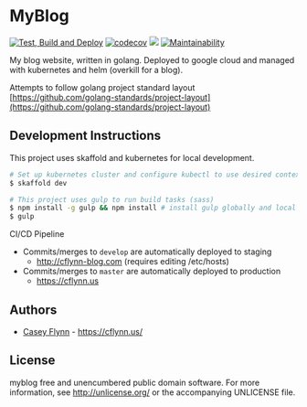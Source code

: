 MyBlog
======

[![Test, Build and Deploy](https://github.com/cflynn07/myblog/workflows/Test,%20Build%20and%20Deploy/badge.svg?branch=master)](https://github.com/cflynn07/myblog/actions)
[![codecov](https://codecov.io/gh/cflynn07/myblog/branch/master/graph/badge.svg)](https://codecov.io/gh/cflynn07/myblog)
![](https://img.shields.io/github/last-commit/cflynn07/myblog.svg)
[![Maintainability](https://api.codeclimate.com/v1/badges/ddb5503e282c7693f9f5/maintainability)](https://codeclimate.com/github/cflynn07/myblog/maintainability)

My blog website, written in golang. Deployed to google cloud and managed with
kubernetes and helm (overkill for a blog).

Attempts to follow golang project standard layout
[https://github.com/golang-standards/project-layout](https://github.com/golang-standards/project-layout)

Development Instructions
------------------------
This project uses skaffold and kubernetes for local development.

```bash
# Set up kubernetes cluster and configure kubectl to use desired context
$ skaffold dev

# This project uses gulp to run build tasks (sass)
$ npm install -g gulp && npm install # install gulp globally and local dev dependencies
$ gulp
```

CI/CD Pipeline
- Commits/merges to `develop` are automatically deployed to staging
  - http://cflynn-blog.com (requires editing /etc/hosts)
- Commits/merges to `master` are automatically deployed to production
  - https://cflynn.us

Authors
-------
* [Casey Flynn](http://github.com/cflynn07) - <https://cflynn.us/>

License
-------
myblog free and unencumbered public domain software. For more information, see
<http://unlicense.org/> or the accompanying UNLICENSE file.
